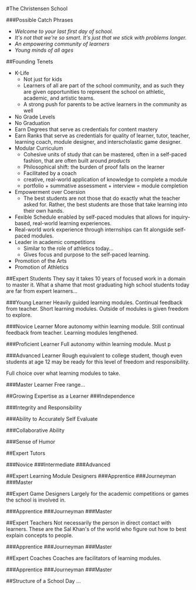 #The Christensen School


###Possible Catch Phrases
* *Welcome to your last first day of school.*
* *It's not that we're so smart. It's just that we stick with problems longer.*
* *An empowering community of learners*
* *Young minds of all ages*

##Founding Tenets
* K-Life
  * Not just for kids
  * Learners of all are part of the school community, and as such they are given opportunities to represent the school on athletic, academic, and artistic teams.
  * A strong push for parents to be active learners in the community as well
* No Grade Levels
* No Graduation
* Earn Degrees that serve as credentials for content mastery
* Earn Ranks that serve as credentials for quality of learner, tutor, teacher, learning coach, module designer, and interscholastic game designer. 
* Modular Curriculum
  * Cohesive units of study that can be mastered, often in a self-paced fashion, that are often built around *products*
  * Philosophical shift: the burden of proof falls on the learner
  * Facilitated by a coach
  * creative, real-world application of knowledge to complete a module
  * portfolio + summative assessment + interview = module completion
* Empowerment over Coersion
  * The best students are not those that do exactly what the teacher asked for. Rather, the best students are those that take learning into their own hands.
* Fexible Schedule enabled by self-paced modules that allows for inquiry-based, real-world learning experiences.
* Real-world work experience through internships can fit alongside self-paced modules.
* Leader in academic competitions
  * Similar to the role of athletics today...
  * Gives focus and purpose to the self-paced learning.
* Promotion of the Arts
* Promotion of Athletics
  
##Expert Students
They say it takes 10 years of focused work in a domain to master it. What a shame that most graduating high school students today are far from expert learners...

###Young Learner
Heavily guided learning modules. Continual feedback from teacher. Short learning modules. Outside of modules is given freedom to explore.

###Novice Learner
More autonomy within learning module. Still continual feedback from teacher. Learning modules lengthened.

###Proficient Learner
Full autonomy within learning module. Must p

###Advanced Learner
Rough equivalent to college student, though even students at age 12 may be ready for this level of freedom and responsibility.

Full choice over what learning modules to take.

###Master Learner
Free range...


##Growing Expertise as a Learner
###Independence

###Integrity and Responsibility

###Ability to Accurately Self Evaluate

###Collaborative Ability

###Sense of Humor



##Expert Tutors

###Novice
###Intermediate
###Advanced

##Expert Learning Module Designers
###Apprentice
###Journeyman
###Master

##Expert Game Designers
Largely for the academic competitions or games the school is involved in. 

###Apprentice
###Journeyman
###Master

##Expert Teachers
Not necessarily the person in direct contact with learners. These are the Sal Khan's of the world who figure out how to best explain concepts to people.

###Apprentice
###Journeyman
###Master


##Expert Coaches
Coaches are facilitators of learning modules.

###Apprentice
###Journeyman
###Master


##Structure of a School Day
...
